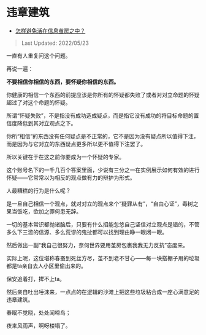 # 违章建筑

- [怎样避免活在信息茧房之中？](https://www.zhihu.com/question/493477576/answer/2467876283)

>Last Updated: 2022/05/23

一直有人重复问这个问题。

再说一遍：

**不要相信你相信的东西，要怀疑你相信的东西。**

你健康的相信一个东西的前提应该是你所有的怀疑都失败了或者对对立命题的怀疑超过了对这个命题的怀疑。

所谓“怀疑失败”，不是指没有成功造成疑点，而是指它没有成功的将目标命题的置信度降低到其对立观点之下。

你所“相信”的东西没有任何疑点是不正常的，它不是因为没有疑点所以值得下注，而是因为与它对立的东西疑点更多所以更不值得下注罢了。

  

所以关键在于在这之前你要成为一个怀疑的专家。

这个账号名下的一千几百个答案里面，少说有三分之一在实例展示如何有效的进行怀疑——它常常以为相反的观点做有力的辩护为形式。

  

人最糟糕的行为是什么呢？

是一旦自己相信一个观点，就对对立的观点来个“疑罪从有”，“自由心证”，毒树之果当饭吃，欲加之罪何患无辞。

一切的基本常识都抛诸脑后，只要有什么招能忽悠自己坚信对立观点是错的，不管多么下三滥的信源、多么荒谬的鬼扯都可以找到理由睁一眼闭一眼。

然后做出一副“我自己很努力，奈何世界要用茧房包裹我我无力反抗”态度来。

实际上呢，这位堪称春蚕到死丝方尽，茧不到老不甘心——每一块搭棚子用的垃圾都是ta亲自去人小区里偷出来的。

保安追着打，撵不上ta。

然后亲自吐出唾沫来，一点点的在逻辑的沙滩上把这些垃圾粘合成一座心满意足的违章建筑。

  

春眠不觉晓，处处闻啼鸟；

夜来风雨声，啊呀楼塌了。